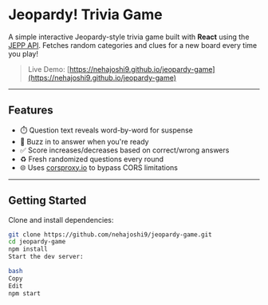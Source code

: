 # Jeopardy! Trivia Game 

A simple interactive Jeopardy-style trivia game built with **React** using the [JEPP API](https://jepp.app). Fetches random categories and clues for a new board every time you play!

> Live Demo: [https://nehajoshi9.github.io/jeopardy-game](https://nehajoshi9.github.io/jeopardy-game)

---

## Features

- ⏱️ Question text reveals word-by-word for suspense
- 🔔 Buzz in to answer when you're ready
- ✅ Score increases/decreases based on correct/wrong answers
- ♻️ Fresh randomized questions every round
- 🌐 Uses [corsproxy.io](https://corsproxy.io) to bypass CORS limitations

---

## Getting Started

Clone and install dependencies:

```bash
git clone https://github.com/nehajoshi9/jeopardy-game.git
cd jeopardy-game
npm install
Start the dev server:

bash
Copy
Edit
npm start